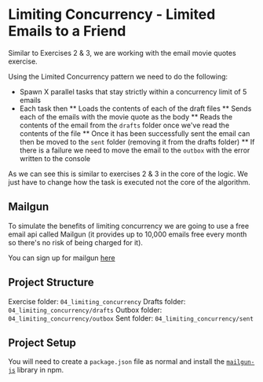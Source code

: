 # Limiting Concurrency - Limited Emails to a Friend

Similar to Exercises 2 & 3, we are working with the email movie quotes exercise.

Using the Limited Concurrency pattern we need to do the following:

* Spawn X parallel tasks that stay strictly within a concurrency limit of 5 emails
* Each task then
** Loads the contents of each of the draft files
** Sends each of the emails with the movie quote as the body
** Reads the contents of the email from the `drafts` folder once we've read the contents of the file
** Once it has been successfully sent the email can then be moved to the `sent` folder (removing it from the drafts folder)
** If there is a failure we need to move the email to the `outbox` with the error written to the console

As we can see this is similar to exercises 2 & 3 in the core of the logic. We just have to change how the task is executed not the core of the algorithm.

## Mailgun

To simulate the benefits of limiting concurrency we are going to use a free email api called Mailgun (it provides up to 10,000 emails free every month so there's no risk of being charged for it).

You can sign up for mailgun [here](https://signup.mailgun.com/new/signup)

## Project Structure

Exercise folder: `04_limiting_concurrency`
Drafts folder: `04_limiting_concurrency/drafts`
Outbox folder: `04_limiting_concurrency/outbox`
Sent folder: `04_limiting_concurrency/sent`

## Project Setup

You will need to create a `package.json` file as normal and install the [`mailgun-js`](https://www.npmjs.com/package/mailgun-js) library in npm.


